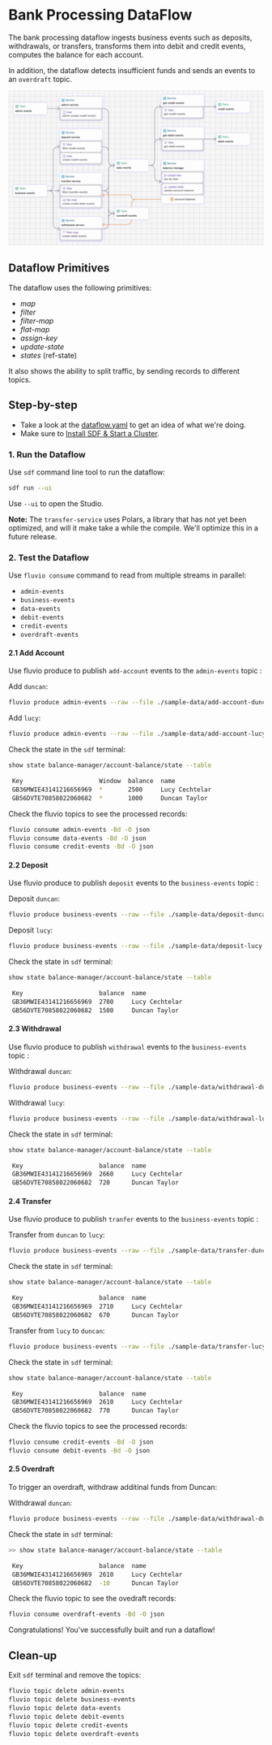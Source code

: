 # Bank Processing DataFlow

The bank processing dataflow ingests business events such as deposits, withdrawals, or transfers, transforms them into debit and credit events, computes the balance for each account.

In addition, the dataflow detects insufficient funds and sends an events to an `overdraft` topic.


<p align="center">
 <img width="700" src="img/bank-processing.jpg">
</p>

## Dataflow Primitives

The dataflow uses the following primitives:

* _map_
* _filter_
* _filter-map_
* _flat-map_
* _assign-key_
* _update-state_
* _states_ (ref-state)

It also shows the ability to split traffic, by sending records to different topics.


## Step-by-step

* Take a look at the [dataflow.yaml](./dataflow.yaml) to get an idea of what we're doing.
* Make sure to [Install SDF & Start a Cluster].

### 1. Run the Dataflow

Use `sdf` command line tool to run the dataflow:

```bash
sdf run --ui
```

Use `--ui` to open the Studio.

**Note:** The `transfer-service` uses Polars, a library that has not yet been optimized, and will it make take a while the compile. We'll optimize this in a future release.


### 2. Test the Dataflow

Use `fluvio consume` command to read from multiple streams in parallel:

* `admin-events`
* `business-events`
* `data-events`
* `debit-events`
* `credit-events`
* `overdraft-events`


#### 2.1 Add Account

Use fluvio produce to publish `add-account` events to the `admin-events` topic :

Add `duncan`:

```bash
fluvio produce admin-events --raw --file ./sample-data/add-account-duncan.json
```

Add `lucy`:

```bash
fluvio produce admin-events --raw --file ./sample-data/add-account-lucy.json
```

Check the state in the `sdf` terminal:

```bash
show state balance-manager/account-balance/state --table
```

```bash
 Key                     Window  balance  name
 GB36MWIE43141216656969  *       2500     Lucy Cechtelar
 GB56DVTE70858022060682  *       1000     Duncan Taylor

```

Check the fluvio topics to see the processed records:

```bash
fluvio consume admin-events -Bd -O json
fluvio consume data-events -Bd -O json
fluvio consume credit-events -Bd -O json
```

#### 2.2 Deposit

Use fluvio produce to publish `deposit` events to the `business-events` topic :

Deposit `duncan`:

```bash
fluvio produce business-events --raw --file ./sample-data/deposit-duncan.json
```

Deposit `lucy`:

```bash
fluvio produce business-events --raw --file ./sample-data/deposit-lucy.json
```

Check the state in `sdf` terminal:

```bash
show state balance-manager/account-balance/state --table
```

```bash
 Key                     balance  name
 GB36MWIE43141216656969  2700     Lucy Cechtelar
 GB56DVTE70858022060682  1500     Duncan Taylor
```


#### 2.3 Withdrawal

Use fluvio produce to publish `withdrawal` events to the `business-events` topic :

Withdrawal `duncan`:

```bash
fluvio produce business-events --raw --file ./sample-data/withdrawal-duncan.json
```

Withdrawal `lucy`:

```bash
fluvio produce business-events --raw --file ./sample-data/withdrawal-lucy.json
```

Check the state in `sdf` terminal:

```bash
show state balance-manager/account-balance/state --table
```

```bash
 Key                     balance  name
 GB36MWIE43141216656969  2660     Lucy Cechtelar
 GB56DVTE70858022060682  720      Duncan Taylor
```


#### 2.4 Transfer

Use fluvio produce to publish `tranfer` events to the `business-events` topic :

Transfer from `duncan` to `lucy`:

```bash
fluvio produce business-events --raw --file ./sample-data/transfer-duncan-to-lucy.json
```

Check the state in `sdf` terminal:

```bash
show state balance-manager/account-balance/state --table
```

```bash
 Key                     balance  name
 GB36MWIE43141216656969  2710     Lucy Cechtelar
 GB56DVTE70858022060682  670      Duncan Taylor
```

Transfer from `lucy` to `duncan`:

```bash
fluvio produce business-events --raw --file ./sample-data/transfer-lucy-to-duncan.json
```

Check the state in `sdf` terminal:

```bash
show state balance-manager/account-balance/state --table
```

```bash
 Key                     balance  name
 GB36MWIE43141216656969  2610     Lucy Cechtelar
 GB56DVTE70858022060682  770      Duncan Taylor
```

Check the fluvio topics to see the processed records:

```bash
fluvio consume credit-events -Bd -O json
fluvio consume debit-events -Bd -O json
```

#### 2.5 Overdraft

To trigger an overdraft, withdraw additinal funds from Duncan:

Withdrawal `duncan`:

```bash
fluvio produce business-events --raw --file ./sample-data/withdrawal-duncan.json
```

Check the state in `sdf` terminal:

```bash
>> show state balance-manager/account-balance/state --table
```

```bash
 Key                     balance  name
 GB36MWIE43141216656969  2610     Lucy Cechtelar
 GB56DVTE70858022060682  -10      Duncan Taylor
```

Check the fluvio topic to see the ovedraft records:

```bash
fluvio consume overdraft-events -Bd -O json
```

Congratulations! You've successfully built and run a dataflow!

## Clean-up

Exit `sdf` terminal and remove the topics:

```bash
fluvio topic delete admin-events
fluvio topic delete business-events
fluvio topic delete data-events
fluvio topic delete debit-events
fluvio topic delete credit-events
fluvio topic delete overdraft-events
```

[Install SDF & Start a Cluster]: /README.MD#prerequisites
